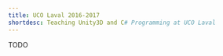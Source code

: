 ```yaml
---
title: UCO Laval 2016-2017
shortdesc: Teaching Unity3D and C# Programming at UCO Laval
---
```


TODO
